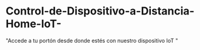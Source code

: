 # Control-de-Dispositivo-a-Distancia-Home-IoT-
"Accede a tu portón desde donde estés con nuestro dispositivo IoT "
